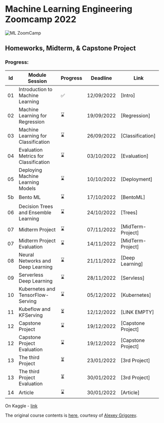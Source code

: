 # Machine Learning Engineering Zoomcamp 2022

![ML ZoomCamp](https://github.com/alexeygrigorev/mlbookcamp-code/raw/master/images/zoomcamp.jpg)

## Homeworks, Midterm, & Capstone Project
### Progress:
| Id | Module Session                                | Progress | Deadline    | Link               | 
|----|-----------------------------------------------|----------|--------------|--------------------|
|01  | Introduction to Machine Learning              | :white_check_mark:     | 12/09/2022   | [Intro] |
|02  | Machine Learning for Regression               | ⌛     | 19/09/2022   | [Regression]|
|03  | Machine Learning for Classification           | ⌛     | 26/09/2022   | [Classification]|
|04  | Evaluation Metrics for Classification         | ⌛     | 03/10/2022   | [Evaluation]|
|05  | Deploying Machine Learning Models             | ⌛     | 10/10/2022   | [Deployment]|
|5b  | Bento ML                                      | ⌛     | 17/10/2022   | [BentoML]|
|06  | Decision Trees and Ensemble Learning          | ⌛     | 24/10/2022   | [Trees]|
|07  | Midterm Project                               | ⌛     | 07/11/2022   | [MidTerm-Project]|
|07  | Midterm Project Evaluation                    | ⌛     | 14/11/2022   | [MidTerm-Project]|
|08  | Neural Networks and Deep Learning             | ⌛     | 21/11/2022   | [Deep Learning]|
|09  | Serverless Deep Learning                      | ⌛     | 28/11/2022   | [Servless]|
|10  | Kubernetes and TensorFlow-Serving             | ⌛     | 05/12/2022   | [Kubernetes]|
|11  | Kubeflow and KFServing                        | ⏳     | 12/12/2022   | [LINK EMPTY]|
|12  | Capstone Project                              | ⌛     | 19/12/2022   | [Capstone Project]|
|12  | Capstone Project Evaluation                   | ⌛     | 19/12/2022   | [Capstone Project]|
|13  | The third Project                             | ⏳     | 23/01/2022   | [3rd Project]|
|13  | The third Project Evaluation                  | ⏳     | 30/01/2022   | [3rd Project]|
|14  | Article                                       | ⌛     | 30/01/2022   | [Article]|

On Kaggle - [link](https://www.kaggle.com/ksyuleg)

The original course contents is [here](https://github.com/alexeygrigorev/mlbookcamp-code/tree/master/course-zoomcamp), courtesy of [Alexey Grigorev](https://github.com/alexeygrigorev).